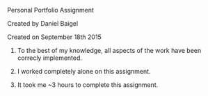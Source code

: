 Personal Portfolio Assignment

Created by Daniel Baigel

Created on September 18th 2015

1. To the best of my knowledge, all aspects 
   of the work have been correcly implemented.

2. I worked completely alone on this assignment.

3. It took me ~3 hours to complete this assignment.


